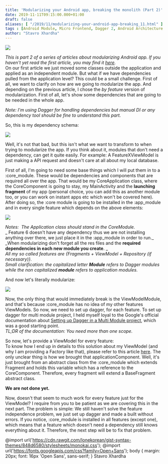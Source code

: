 ```yaml
---
title: 'Modularizing your Android app, breaking the monolith (Part 2)'
date: 2019-11-11T09:15:00.000+01:00
draft: false
aliases: [ "/2019/11/modularizing-your-android-app-breaking_11.html" ]
tags : [Android Module, Micro Frontend, Dagger 2, Android Architecture Components, Android Multi Module]
author: "Stavro Xhardha"
---
```


[![](https://1.bp.blogspot.com/-AoX_BAle_hA/XcKhq_qC_eI/AAAAAAAAQNw/fEcEr6z7AwgN29tQZjf6ApJUrYyX5rU4wCLcBGAsYHQ/s1600/jack-anstey-XVoyX7l9ocY-unsplash.jpg)](https://1.bp.blogspot.com/-AoX_BAle_hA/XcKhq_qC_eI/AAAAAAAAQNw/fEcEr6z7AwgN29tQZjf6ApJUrYyX5rU4wCLcBGAsYHQ/s1600/jack-anstey-XVoyX7l9ocY-unsplash.jpg)

  
_This is part 2 of a series of articles about modularizing Android app. If you haven't yet read the first article, you may find it [here](https://www.coroutinedispatcher.com/2019/11/modularizing-your-android-app-breaking.html)._  
On our first article we just moved some classes outside the application and applied as an independent module. But what if we have dependencies pulled from the application level? This could be a small challenge. First of all, we want to clarify on how are we going to modularize the app. And depending on the previous article, I chose the _by feature_ version of modularization. First of all, let's show some dependencies that are going to be needed in the whole app.  
  
_Note: I'm using Dagger for handling dependencies but manual DI or any dependency tool should be fine to understand this part._  
  
So, this is my dependency schema:  
  

[![](https://1.bp.blogspot.com/-J2BZc0H6ykk/XcKp5gkJ4gI/AAAAAAAAQN8/CCIWlf9O_G8G-_netHp6EEa2Wd0GXzgTwCLcBGAsYHQ/s1600/AppComponentNotBroken.jpg)](https://1.bp.blogspot.com/-J2BZc0H6ykk/XcKp5gkJ4gI/AAAAAAAAQN8/CCIWlf9O_G8G-_netHp6EEa2Wd0GXzgTwCLcBGAsYHQ/s1600/AppComponentNotBroken.jpg)

  
Well, it's not that bad, but this isn't what we want to transform to when trying to modularize the app. If you think about it, modules that don't need a dependency, can get it quite easily. For example: A FeatureXViewModel is just making a API request and doesn't care at all about my local database.  
  
First of all, I'm going to need some base things which I will put them in to a :core\_module. These would be dependencies and components that are required all over the app. That would be my CoreApplication class, where the CoreComponent is going to stay, my MainActivity and the **launching fragment** of my app (personal choice, you can add this as another module too, or you can work on instant apps etc which won't be covered here). After doing so, the :core module is going to be installed in the :app\_module and in every single feature which depends on the above elements:  
  

[![](https://1.bp.blogspot.com/-4Q1dGsGjjyg/XcKxcluarYI/AAAAAAAAQOI/TbjawT21uu4sWzO2K9CVL6c-qJx5VHcfgCLcBGAsYHQ/s1600/AppComponentNotBroken%2B%25281%2529.jpg)](https://1.bp.blogspot.com/-4Q1dGsGjjyg/XcKxcluarYI/AAAAAAAAQOI/TbjawT21uu4sWzO2K9CVL6c-qJx5VHcfgCLcBGAsYHQ/s1600/AppComponentNotBroken%2B%25281%2529.jpg)

  
_Notes:  The Application class should stand in the CoreModule._  
_ Feature 6 doesn't have any dependency thus we are not installing anything over there, we just place it in the :app\_module in order to run._  
_When modularizing don't forget all the res files and the **required dependencies in each new module you create**. _  
_All my so called features are {Fragments + ViewModel + Repository (if necessary)}._  
_Small clarification: the capitalized letter **Module** refers to Dagger modules while the non capitalized **module** refers to application modules._  
  
And now let's literally modularize:  
  

[![](https://1.bp.blogspot.com/-wsG12r7rwpQ/XcK3C7G5YiI/AAAAAAAAQOU/rNSd-Ac5D7o0PrMLaCiMOxKMpfN4NXEJwCLcBGAsYHQ/s1600/AppComponentNotBroken%2B%25282%2529.jpg)](https://1.bp.blogspot.com/-wsG12r7rwpQ/XcK3C7G5YiI/AAAAAAAAQOU/rNSd-Ac5D7o0PrMLaCiMOxKMpfN4NXEJwCLcBGAsYHQ/s1600/AppComponentNotBroken%2B%25282%2529.jpg)

  
Now, the only thing that would immediately break is the ViewModelModule, and that's because :core\_module has no idea of my other features ViewModels. So now, we need to set up dagger, for each feature. To set up dagger for multi module project, I held myself loyal to the Google's official documentation about [Setting up Dagger in a Multi Module project](https://developer.android.com/training/dependency-injection/dagger-multi-module), which was a good starting point.  
_TL;DR of the documentation: You need more than one scope._  
  
So now, let's provide a ViewModel for every feature:  
To know how I end up in details to this solution about my ViewModel (and why I am providing a Factory like that), please refer to this article [here](https://www.coroutinedispatcher.com/2019/08/how-to-produce-savedstatehandle-in-your.html). The only unclear thing is how we brought that applicationComponent. Well, it's just brought from an abstract class from the :core\_module which extends Fragment and holds this variable which has a reference to the CoreComponent. Therefore, every fragment will extend a BaseFragment abstract class.  
  
**We are not done yet.**  
  
Now, doesn't that seem to much work for every feature just for the ViewModel? I require from you to be patient as we are covering this in the next part. The problem is simple: We still haven't solve the feature independence problem, we just set up dagger and made a built without errors. If you notice, :core\_module is installed in all features (except one), which means that a feature which doesn't need a dependency still knows everything about it. Therefore, the next step will be to fix that problem.  
  
@import url('https://cdn.rawgit.com/lonekorean/gist-syntax-themes/848d6580/stylesheets/monokai.css'); @import url('https://fonts.googleapis.com/css?family=Open+Sans'); body { margin: 20px; font: 16px 'Open Sans', sans-serif; } Stavro Xhardha